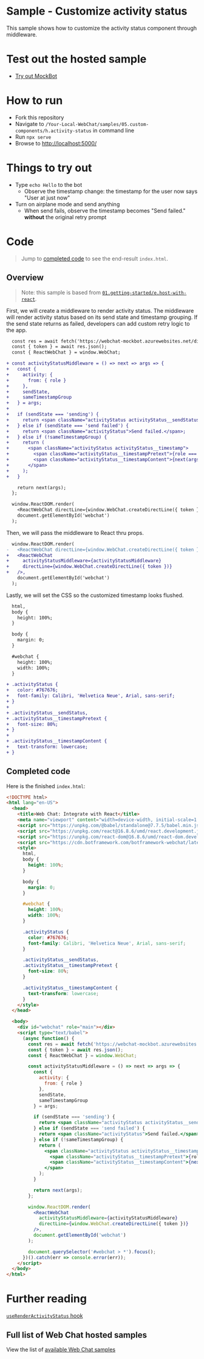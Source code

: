 # Sample - Customize activity status

This sample shows how to customize the activity status component through middleware.

# Test out the hosted sample

-  [Try out MockBot](https://microsoft.github.io/BotFramework-WebChat/05.custom-components/h.activity-status)

# How to run

-  Fork this repository
-  Navigate to `/Your-Local-WebChat/samples/05.custom-components/h.activity-status` in command line
-  Run `npx serve`
-  Browse to [http://localhost:5000/](http://localhost:5000/)

# Things to try out

- Type `echo Hello` to the bot
   - Observe the timestamp change: the timestamp for the user now says "User at just now"
- Turn on airplane mode and send anything
   - When send fails, observe the timestamp becomes "Send failed." **without** the original retry prompt

# Code

> Jump to [completed code](#completed-code) to see the end-result `index.html`.

## Overview

> Note: this sample is based from [`01.getting-started/e.host-with-react`](https://github.com/microsoft/BotFramework-WebChat/tree/master/samples/01.getting-started/e.host-with-react).

First, we will create a middleware to render activity status. The middleware will render activity status based on its send state and timestamp grouping. If the send state returns as failed, developers can add custom retry logic to the app.

```diff
  const res = await fetch('https://webchat-mockbot.azurewebsites.net/directline/token', { method: 'POST' });
  const { token } = await res.json();
  const { ReactWebChat } = window.WebChat;

+ const activityStatusMiddleware = () => next => args => {
+   const {
+     activity: {
+       from: { role }
+     },
+     sendState,
+     sameTimestampGroup
+   } = args;
+
+   if (sendState === 'sending') {
+     return <span className="activityStatus activityStatus__sendStatus">Sending&hellip;</span>;
+   } else if (sendState === 'send failed') {
+     return <span className="activityStatus">Send failed.</span>;
+   } else if (!sameTimestampGroup) {
+     return (
+       <span className="activityStatus activityStatus__timestamp">
+         <span className="activityStatus__timestampPretext">{role === 'user' ? 'User at ' : 'Bot at '}</span>
+         <span className="activityStatus__timestampContent">{next(args)}</span>
+       </span>
+     );
+   }

    return next(args);
  };

  window.ReactDOM.render(
    <ReactWebChat directLine={window.WebChat.createDirectLine({ token })} />,
    document.getElementById('webchat')
  );
```

Then, we will pass the middleware to React thru props.

```diff
  window.ReactDOM.render(
-   <ReactWebChat directLine={window.WebChat.createDirectLine({ token })} />,
+   <ReactWebChat
+     activityStatusMiddleware={activityStatusMiddleware}
+     directLine={window.WebChat.createDirectLine({ token })}
+   />,
    document.getElementById('webchat')
  );
```

Lastly, we will set the CSS so the customized timestamp looks flushed.

```diff
  html,
  body {
    height: 100%;
  }

  body {
    margin: 0;
  }

  #webchat {
    height: 100%;
    width: 100%;
  }

+ .activityStatus {
+   color: #767676;
+   font-family: Calibri, 'Helvetica Neue', Arial, sans-serif;
+ }
+
+ .activityStatus__sendStatus,
+ .activityStatus__timestampPretext {
+   font-size: 80%;
+ }
+
+ .activityStatus__timestampContent {
+   text-transform: lowercase;
+ }
```

## Completed code

Here is the finished `index.html`:

```html
<!DOCTYPE html>
<html lang="en-US">
  <head>
    <title>Web Chat: Integrate with React</title>
    <meta name="viewport" content="width=device-width, initial-scale=1.0" />
    <script src="https://unpkg.com/@babel/standalone@7.7.5/babel.min.js"></script>
    <script src="https://unpkg.com/react@16.8.6/umd/react.development.js"></script>
    <script src="https://unpkg.com/react-dom@16.8.6/umd/react-dom.development.js"></script>
    <script src="https://cdn.botframework.com/botframework-webchat/latest/webchat.js"></script>
    <style>
      html,
      body {
        height: 100%;
      }

      body {
        margin: 0;
      }

      #webchat {
        height: 100%;
        width: 100%;
      }

      .activityStatus {
        color: #767676;
        font-family: Calibri, 'Helvetica Neue', Arial, sans-serif;
      }

      .activityStatus__sendStatus,
      .activityStatus__timestampPretext {
        font-size: 80%;
      }

      .activityStatus__timestampContent {
        text-transform: lowercase;
      }
    </style>
  </head>

  <body>
    <div id="webchat" role="main"></div>
    <script type="text/babel">
      (async function() {
        const res = await fetch('https://webchat-mockbot.azurewebsites.net/directline/token', { method: 'POST' });
        const { token } = await res.json();
        const { ReactWebChat } = window.WebChat;

        const activityStatusMiddleware = () => next => args => {
          const {
            activity: {
              from: { role }
            },
            sendState,
            sameTimestampGroup
          } = args;

          if (sendState === 'sending') {
            return <span className="activityStatus activityStatus__sendStatus">Sending&hellip;</span>;
          } else if (sendState === 'send failed') {
            return <span className="activityStatus">Send failed.</span>;
          } else if (!sameTimestampGroup) {
            return (
              <span className="activityStatus activityStatus__timestamp">
                <span className="activityStatus__timestampPretext">{role === 'user' ? 'User at ' : 'Bot at '}</span>
                <span className="activityStatus__timestampContent">{next(args)}</span>
              </span>
            );
          }

          return next(args);
        };

        window.ReactDOM.render(
          <ReactWebChat
            activityStatusMiddleware={activityStatusMiddleware}
            directLine={window.WebChat.createDirectLine({ token })}
          />,
          document.getElementById('webchat')
        );

        document.querySelector('#webchat > *').focus();
      })().catch(err => console.error(err));
    </script>
  </body>
</html>
```

# Further reading

[`useRenderActivityStatus` hook](https://github.com/microsoft/BotFramework-WebChat/blob/master/docs/HOOKS.md#useRenderActivityStatus)

## Full list of Web Chat hosted samples

View the list of [available Web Chat samples](https://github.com/microsoft/BotFramework-WebChat/tree/master/samples)
